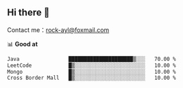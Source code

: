 ## Hi there 👋

Contact me：[rock-ayl@foxmail.com](rock-ayl@foxmail.com)

📊 **Good at**

```txt
Java                █████████████████████▒░░░   70.00 %
LeetCode            █▒░░░░░░░░░░░░░░░░░░░░░░░   10.00 %
Mongo               █▒░░░░░░░░░░░░░░░░░░░░░░░   10.00 %
Cross Border Mall   █▒░░░░░░░░░░░░░░░░░░░░░░░   10.00 %
```

